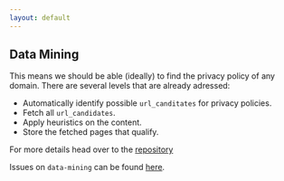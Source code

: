 ```yaml
---
layout: default
---
```


## Data Mining
This means we should be able (ideally)  to find the privacy policy of any domain. There are several levels that are already adressed: 

- Automatically identify possible `url_canditates` for privacy policies.
- Fetch all `url_candidates`.
- Apply heuristics on the content.
- Store the fetched pages that qualify.

For more details head over to the [repository](https://github.com/cliqz-oss/privacy-bot/)

Issues on `data-mining` can be found [here](https://github.com/cliqz-oss/privacy-bot/issues?q=is%3Aissue+is%3Aopen+label%3A%22data+mining%22).
